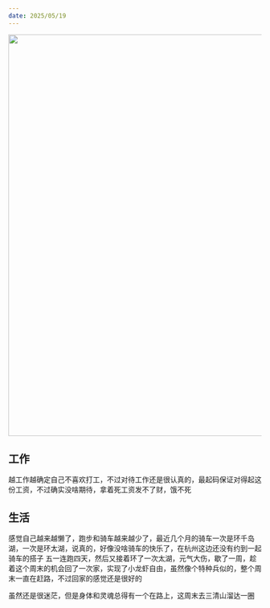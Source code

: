 ```yaml
---
date: 2025/05/19
---
```


<img src="/assets/07.jpg" width="800"/>


## 工作

越工作越确定自己不喜欢打工，不过对待工作还是很认真的，最起码保证对得起这份工资，不过确实没啥期待，拿着死工资发不了财，饿不死

## 生活

感觉自己越来越懒了，跑步和骑车越来越少了，最近几个月的骑车一次是环千岛湖，一次是环太湖，说真的，好像没啥骑车的快乐了，在杭州这边还没有约到一起骑车的搭子
五一连跑四天，然后又接着环了一次太湖，元气大伤，歇了一周，趁着这个周末的机会回了一次家，实现了小龙虾自由，虽然像个特种兵似的，整个周末一直在赶路，不过回家的感觉还是很好的

虽然还是很迷茫，但是身体和灵魂总得有一个在路上，这周末去三清山溜达一圈
